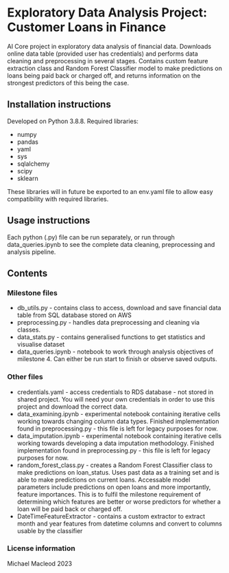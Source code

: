 # Exploratory Data Analysis Project:  Customer Loans in Finance

AI Core project in exploratory data analysis of financial data. Downloads online data table (provided user has credentials) and performs data cleaning and preprocessing in several stages. Contains custom feature extraction class and Random Forest Classifier model to make predictions on loans being paid back or charged off, and returns information on the strongest predictors of this being the case.

## Installation instructions
Developed on Python 3.8.8. Required libraries:
- numpy
- pandas
- yaml
- sys
- sqlalchemy
- scipy
- sklearn

These libraries will in future be exported to an env.yaml file to allow easy compatibility with required libraries.


## Usage instructions
Each python (.py) file can be run separately, or run through data_queries.ipynb to see the complete data cleaning, preprocessing and analysis pipeline.

## Contents
### Milestone files
- db_utils.py - contains class to access, download and save financial data table from SQL database stored on AWS
- preprocessing.py - handles data preprocessing and cleaning via classes.
- data_stats.py - contains generalised functions to get statistics and visualise dataset
- data_queries.ipynb - notebook to work through analysis objectives of milestone 4. Can either be run start to finish or observe saved outputs.

### Other files
- credentials.yaml - access credentials to RDS database - not stored in shared project. You will need your own credentials in order to use this project and download the correct data.
- data_examining.ipynb - experimental notebook containing iterative cells working towards changing column data types. Finished implementation found in preprocessing.py - this file is left for legacy purposes for now.
- data_imputation.ipynb - experimental notebook containing iterative cells working towards developing a data imputation methodology. Finished implementation found in preprocessing.py - this file is left for legacy purposes for now.
- random_forest_class.py - creates a Random Forest Classifier class to make predictions on loan_status. Uses past data as a training set and is able to make predictions on current loans. Accessable model parameters include predictions on open loans and more importantly, feature importances. This is to fulfil the milestone requirement of determining which features are better or worse predictors for whether a loan will be paid back or charged off.
- DateTimeFeatureExtractor - contains a custom extractor to extract month and year features from datetime columns and convert to columns usable by the classifier


### License information
Michael Macleod 2023